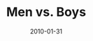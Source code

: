 ---
layout: message
category: message
series: "Manly"
title: "Men vs. Boys"
date: 2010-01-31
message_id: 599
---